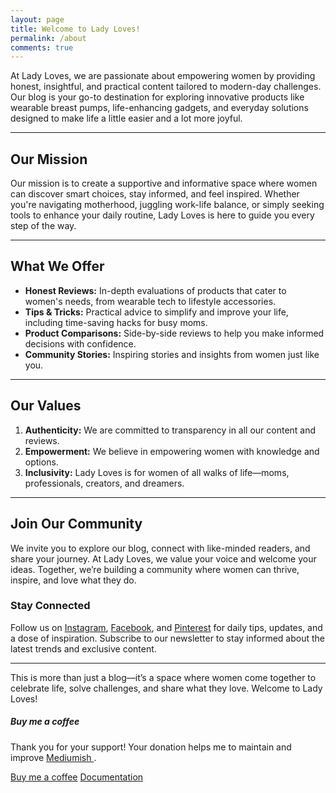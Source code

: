 ```yaml
---
layout: page
title: Welcome to Lady Loves!
permalink: /about
comments: true
---
```


<div class="row justify-content-between">
<div class="col-md-8 pr-5">


<div class="about-us">
  <p>
    At Lady Loves, we are passionate about empowering women by providing honest, insightful, and practical content tailored to modern-day challenges. Our blog is your go-to destination for exploring innovative products like wearable breast pumps, life-enhancing gadgets, and everyday solutions designed to make life a little easier and a lot more joyful.
  </p>
  
  <hr />

  <h2>Our Mission</h2>
  <p>
    Our mission is to create a supportive and informative space where women can discover smart choices, stay informed, and feel inspired. Whether you're navigating motherhood, juggling work-life balance, or simply seeking tools to enhance your daily routine, Lady Loves is here to guide you every step of the way.
  </p>

  <hr />

  <h2>What We Offer</h2>
  <ul>
    <li><strong>Honest Reviews:</strong> In-depth evaluations of products that cater to women's needs, from wearable tech to lifestyle accessories.</li>
    <li><strong>Tips & Tricks:</strong> Practical advice to simplify and improve your life, including time-saving hacks for busy moms.</li>
    <li><strong>Product Comparisons:</strong> Side-by-side reviews to help you make informed decisions with confidence.</li>
    <li><strong>Community Stories:</strong> Inspiring stories and insights from women just like you.</li>
  </ul>

  <hr />

  <h2>Our Values</h2>
  <ol>
    <li><strong>Authenticity:</strong> We are committed to transparency in all our content and reviews.</li>
    <li><strong>Empowerment:</strong> We believe in empowering women with knowledge and options.</li>
    <li><strong>Inclusivity:</strong> Lady Loves is for women of all walks of life—moms, professionals, creators, and dreamers.</li>
  </ol>
  <hr />
  <h2>Join Our Community</h2>
  <p>
    We invite you to explore our blog, connect with like-minded readers, and share your journey. At Lady Loves, we value your voice and welcome your ideas. Together, we’re building a community where women can thrive, inspire, and love what they do.
  </p>
  <h3>Stay Connected</h3>
  <p>
    Follow us on 
    <a href="#">Instagram</a>, 
    <a href="#">Facebook</a>, and 
    <a href="#">Pinterest</a> for daily tips, updates, and a dose of inspiration. 
    Subscribe to our newsletter to stay informed about the latest trends and exclusive content.
  </p>

  <hr />

  <p>
    This is more than just a blog—it’s a space where women come together to celebrate life, solve challenges, and share what they love. Welcome to Lady Loves!
  </p>
</div>
</div>

<div class="col-md-4">

<div class="sticky-top sticky-top-80">
<h5>Buy me a coffee</h5>

<p>Thank you for your support! Your donation helps me to maintain and improve <a target="_blank" href="https://github.com/wowthemesnet/mediumish-theme-jekyll">Mediumish <i class="fab fa-github"></i></a>.</p>

<a target="_blank" href="https://www.wowthemes.net/donate/" class="btn btn-danger">Buy me a coffee</a> <a target="_blank" href="https://bootstrapstarter.com/bootstrap-templates/template-mediumish-bootstrap-jekyll/" class="btn btn-warning">Documentation</a>

</div>
</div>
</div>
